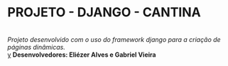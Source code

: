 ﻿<h1>PROJETO - DJANGO - CANTINA</h1>
<br>
    <i>Projeto desenvolvido com o uso do framework django para a criação de páginas dinâmicas.</i> 
    <br>
    <a href="https://youtube.com">y</a>
    <b>Desenvolvedores: Eliézer Alves e Gabriel Vieira</b>